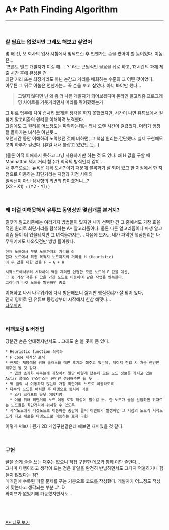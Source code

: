# A* Path Finding Algorithm
---
&nbsp;

### 할 필요는 없었지만 그래도 해보고 싶었어  

몇 해 전, 모 회사의 입사 시험에서 맞닥드린 후 언젠가는 손을 봤어야 할 놈이었다. 이놈은...  
'프론트 엔드 개발자가 이걸 해......?' 라는 근원적인 물음을 뒤로 하고, 12시간의 과제 제출 시간 후에 완성된 건  
최단 거리 또는 최장거리도 아닌 눈감고 거리를 배회하는 수준의 그 어떤 것이었다.  
아무튼 그 뒤로 이놈은 언젠가는... 꼭 손을 보고 싶었다. 아니 봐야만 했다...  
> **그렇지 않다면 난 왜 좀 더 나은 개발자가 되어보겠다며 온라인 알고리즘 프로그래밍 사이트를 기웃거리면서 머리를 쥐어짰겠는가**

그 뒤로 업무에 치여 쉽사리 뽀개볼 생각을 하지 못했었지만, 시간이 나면 유튜브에서 길찾기 알고리즘의 원리를 이해하려 노력했다.  
그럼에도 그 원리를 어느정도는 파악하는데는 꽤나 오랜 시간이 걸렸었다. 머리가 엄청 잘 돌아가는 녀석은 아닌듯...  
오랜시간 동안 이해하려 노력했던 것에 비하면, 그 핵심 원리는 간단했다. 실제 구현에도 꼬박 하루가 걸렸다. (휴일 내내 붙잡고 있었던 듯...)  

(물론 아직 이해하지 못하고 그냥 사용하기만 하는 것 도 있다. 왜 H 값을 구할 때 Manhattan 택시 거리 함수가 최적의 방식인지 같이 ...  
내 추측으로는 뉴욕은 계획 도시? 이기 때문에 블록화가 잘 되어 있고 한 지점에서 한 지점으로 이동하는 최단거리는 지점과 지점 사이의  
일직선이 아닌 삼각형의 외변의 합이겠거니...?  
(X2 - X1) + (Y2 - Y1)
)

&nbsp;
### 왜 이걸 이해못해서 유튜브 동영상만 몇십개를 본거지?

길찾기 알고리즘에는 여러가지 방법들이 있지만 내가 선택한 건 그 중에서도 가장 효율적인 원리로 최단거리를 탐색하는 A* 알고리즘이다.
물론 다른 알고리즘이나 파생 알고리즘 들이 더 있을테지만 그 녀석들까지는... 다음에 보자...
내가 파악한 핵심원리는 나무위키에도 나와있건만 빙빙 돌아왔다.

```
현재 노드에서 부모 노드까지의 거리를 G
현재 노드에서 최종 목적지 노드까지의 거리를 H (Heuristic)
이 두 값을 더한 값을 F = G + H

시작노드에서부터 시작하여 벽을 제외한 인접한 모든 노드의 F 값을 계산,
그 중 가장 적은 F 값을 가진 노드로 이동하여 같은 작업을 반복한다.
그러다가 타겟 노드를 발견하면 종료
```

이해하고 나서 나무위키에 다시 방문해보니 짧지만 핵심정리가 잘 되어 있다.  
괜히 영어로 된 유튜브 동영상부터 시작해서 한참 해맷다...  
[나무위키](https://namu.wiki/w/A*%20%EC%95%8C%EA%B3%A0%EB%A6%AC%EC%A6%98)  

&nbsp;
### 리팩토링 & 버전업

당분간 손은 안대겠지만서도... 그래도 손 볼 곳이 좀 있다.

```
* Heuristic function 최적화
* F Cose 재계산 로직
* 현재는 재탐색을 위해 클래스를 매번 초기화 해주고 있는데, 페이지 진입 시 처음 한번만 해주면 될 것 같다.
  * 맵만 초기화 해주는게 귀찮아서 일단 이렇게 했는데 모든 노드 정보를 가지고 있는 Astar 클래스 인스턴스는 한번만 생성해주면 될 듯
* 벽 클릭 시 이동하지 않는데 가장 최단거리 노드로 이동하도록
* 다수의 노드를 배치한 후 타겟으로 동시에 이동
  * 스타 크래프트 유닛 이동처럼
  * 이를 위해 최단거리 노드 이동 로직 작성이 필수일 듯. 한 노드가 골을 선점하면 뒤따르는 노드들은 최단거리에 위치할 수 있도록
* 시작노드에서 타겟노드로 이동하는 중간에 클릭 이벤트가 발생하면 그 시점의 노드가 시작노드가 되고 새로운 타겟노드로 이동하는 로직 구현
```

이렇게 써보니 뭔가 2D 게임구현같은데 해보면 재미있을 것 같다.  

&nbsp;
### 구현

글을 쉽게 술술 쓰는 재주는 없으니 직접 구현한 데모와 함께 이만 줄인다...  
그나마 다행이라고 생각이 드는 점은 휴일을 완전히 반납하면서도 그다지 억울하거나 힘들지 않았다는 점?  
매거진에 수록된 퍼즐 문제를 푸는 기분으로 코드를 작성했다. 개발자가 어느정도 적성에 맞는다고 생각되는 부분...? :D  
와이프가 없었기에 가능했지만서도...  

&nbsp;&nbsp;&nbsp;
---
[A* 데모 보기](/experiment/astar)
